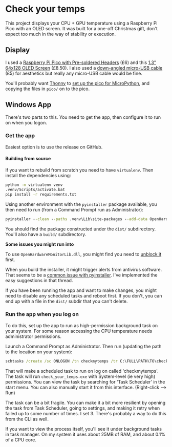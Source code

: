 # Check your temps

This project displays your CPU + GPU temperature using a Raspberry Pi Pico with an OLED screen. It was built for a one-off
Christmas gift, don't expect too much in the way of stability or execution.

## Display

I used a [Raspberry Pi Pico with Pre-soldered Headers](https://thepihut.com/products/raspberry-pi-pico-with-pre-soldered-headers) 
(£6) and this [1.3" 64x128 OLED Screen](https://thepihut.com/products/1-3-oled-display-module-for-raspberry-pi-pico-64x128) 
(£8.50). I also used a [down-angled micro-USB cable](https://www.amazon.co.uk/gp/product/B00EBGGXS2/) (£5) for aesthetics 
but really any micro-USB cable would be fine.

You'll probably want [Thonny](https://thonny.org/) to [set up the pico for MicroPython](https://projects.raspberrypi.org/en/projects/getting-started-with-the-pico/3),
and copying the files in `pico/` on to the pico.

## Windows App

There's two parts to this. You need to get the app, then configure it to run on when you logon.

### Get the app

Easiest option is to use the release on GitHub.

#### Building from source
If you want to rebuild from scratch you need to have `virtualenv`. Then install the dependencies using:

```cmd
python -m virtualenv venv
.venv/Scripts/activate.bat
pip install -r requirements.txt
```

Using another environment with the `pyinstaller` package available, you then need to run (from a Command Prompt run as Administrator):

```cmd
pyinstaller --clean --paths .venv\Lib\site-packages --add-data OpenHardwareMonitorLib.dll;. check_your_temps.py
```

You should find the package constructed under the `dist/` subdirectory. You'll also have a `build/` subdirectory.

**Some issues you might run into**

To use `OpenHardwareMonitorLib.dll`, you might find you need to [unblock it](https://stackoverflow.com/questions/28840880/pythonnet-filenotfoundexception-unable-to-find-assembly) first.

When you build the installer, it might trigger alerts from antivirus software. That seems to be a [common issue with pyinstaller](https://stackoverflow.com/questions/43777106/program-made-with-pyinstaller-now-seen-as-a-trojan-horse-by-avg). I've implemented the easy suggestions in that thread.

If you have been running the app and want to make changes, you might need to disable any scheduled tasks and reboot first. If you don't, you
can end up with a file in the `dist/` subdir that you can't delete.

### Run the app when you log on

To do this, set up the app to run as high-permission background task on your system. For some reason
accessing the CPU temperature needs administrator permissions.

Launch a Command Prompt as Administrator. Then run (updating the path to the location on your system):

```cmd
schtasks /create /sc ONLOGON /tn checkmytemps /tr C:\FULL\PATH\TO\check_your_temps.exe /ru SYSTEM
```

That will make a scheduled task to run on log on called 'checkmytemps'. The task will run `check_your_temps.exe`
with System-level (ie very high) permissions. You can view the task by searching for 'Task Scheduler' in
the start menu. You can also manually start it from this interface. (Right-click --> Run)

The task can be a bit fragile. You can make it a bit more resilient by opening the task from Task Scheduler,
going to settings, and making it retry when failed up to some number of times. I set 3. There's probably a way to
do this from the CLI as well.

If you want to view the process itself, you'll see it under background tasks in task manager. On my system it uses
about 25MB of RAM, and about 0.1% of a CPU core.
